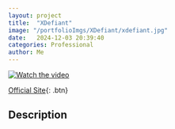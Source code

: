 ```yaml
---
layout: project
title:  "XDefiant"
image: "/portfolioImgs/XDefiant/xdefiant.jpg"
date:   2024-12-03 20:39:40
categories: Professional
author: Me
---
```


<!-- ![Project in action](/portfolioImgs/XDefiant/xdefiant.jpg) -->

[![Watch the video](https://img.youtube.com/vi/xJAmH4AJjHE/0.jpg)](https://www.youtube.com/watch?v=xJAmH4AJjHE)

[Official Site](https://www.ubisoft.com/xdefiant-our-message-to-players){: .btn}



## Description